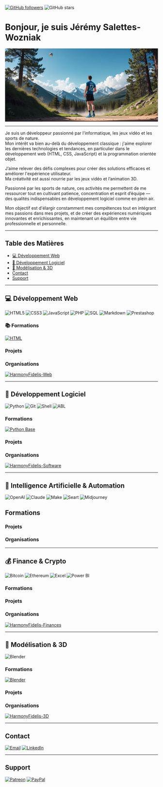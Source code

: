 [![GitHub followers](https://img.shields.io/github/followers/AlchTech?label=Follow&style=for-the-badge)](https://github.com/AlchTech)
![GitHub stars](https://img.shields.io/github/stars/AlchTech?style=for-the-badge)

# Bonjour, je suis Jérémy Salettes-Wozniak

<img src="./assets/images/sports.png" alt="Sports de nature" class="img-responsive" style="width: 100%; height: 15rem; display: block; object-fit: cover;">

---

Je suis un développeur passionné par l'informatique, les jeux vidéo et les sports de nature.  
Mon intérêt va bien au-delà du développement classique : j'aime explorer les dernières technologies et tendances, en particulier dans le développement web (HTML, CSS, JavaScript) et la programmation orientée objet.  

J’aime relever des défis complexes pour créer des solutions efficaces et améliorer l'expérience utilisateur.  
Ma créativité est aussi nourrie par les jeux vidéo et l’animation 3D.  

Passionné par les sports de nature, ces activités me permettent de me ressourcer tout en cultivant patience, concentration et esprit d’équipe — des qualités indispensables en développement logiciel comme en plein air.  

Mon objectif est d'élargir constamment mes compétences tout en intégrant mes passions dans mes projets, et de créer des expériences numériques innovantes et enrichissantes, en maintenant un équilibre entre vie professionnelle et personnelle.

---

## Table des Matières

- [💻 Développement Web](#-développement-web)
- [🧠 Développement Logiciel](#-développement-logiciel)
- [🧊 Modélisation & 3D](#-modélisation--3d)
- [Contact](#contact)
- [Support](#support)

---

## 💻 Développement Web

![HTML5](https://img.shields.io/badge/-HTML5-E34F26?style=for-the-badge&logo=html5&logoColor=white)
![CSS3](https://img.shields.io/badge/-CSS3-1572B6?style=for-the-badge&logo=css3)
![JavaScript](https://img.shields.io/badge/-JavaScript-F7DF1E?style=for-the-badge&logo=javascript&logoColor=black)
![PHP](https://img.shields.io/badge/-PHP-777BB4?style=for-the-badge&logo=php&logoColor=white)
![SQL](https://img.shields.io/badge/SQL-4479A1?style=for-the-badge&logo=sql&logoColor=white)
![Markdown](https://img.shields.io/badge/Markdown-000000?style=for-the-badge&logo=markdown&logoColor=white)
![Prestashop](https://img.shields.io/badge/-Prestashop-FF3366?style=for-the-badge&logo=prestashop&logoColor=white)

### 📚 Formations
[![HTML](https://github-readme-stats.vercel.app/api/pin/?username=AlchTech&repo=HTML)](https://github.com/AlchTech/HTML)

### Projets

### Organisations
[<img src="https://github.com/HarmonyFidelis-Web.png" width="200" alt="HarmonyFidelis-Web" />](https://github.com/HarmonyFidelis-Web)

---

## 🧠 Développement Logiciel

![Python](https://img.shields.io/badge/-Python-3776AB?style=for-the-badge&logo=python&logoColor=white)
![Git](https://img.shields.io/badge/-Git-F05032?style=for-the-badge&logo=git&logoColor=white)
![Shell](https://img.shields.io/badge/Shell-121011?style=for-the-badge&logo=gnu-bash&logoColor=white)
![ABL](https://img.shields.io/badge/-ABL-0078D7?style=for-the-badge&logo=progress&logoColor=white)

### Formations
[![Python Base](https://github-readme-stats.vercel.app/api/pin/?username=AlchTech&repo=Python-Intro)](https://github.com/AlchTech/Python-Intro)

### Projets

### Organisations
[<img src="https://github.com/HarmonyFidelis-Software.png" width="200" alt="HarmonyFidelis-Software" />](https://github.com/HarmonyFidelis-Software)

---

## 🤖 Intelligence Artificielle & Automation

![OpenAI](https://img.shields.io/badge/OpenAI-412991?style=for-the-badge&logo=openai&logoColor=white)
![Claude](https://img.shields.io/badge/Claude-3B82F6?style=for-the-badge&logo=anthropic&logoColor=white)
![Make](https://img.shields.io/badge/Make-FF6F61?style=for-the-badge&logo=make&logoColor=white)
![Seart](https://img.shields.io/badge/Seart-0099FF?style=for-the-badge&logo=artstation&logoColor=white)
![Midjourney](https://img.shields.io/badge/Midjourney-FF007A?style=for-the-badge&logo=midjourney&logoColor=white)

## Formations

### Projets

### Organisations

--- 

## 💰 Finance & Crypto

![Bitcoin](https://img.shields.io/badge/-Bitcoin-F7931A?style=for-the-badge&logo=bitcoin&logoColor=white)
![Ethereum](https://img.shields.io/badge/-Ethereum-3C3C3D?style=for-the-badge&logo=ethereum&logoColor=white)
![Excel](https://img.shields.io/badge/-Excel-217346?style=for-the-badge&logo=microsoft-excel&logoColor=white)
![Power BI](https://img.shields.io/badge/-Power%20BI-F2C811?style=for-the-badge&logo=powerbi&logoColor=black)

### Formations

### Projets

### Organisations
[<img src="https://github.com/HarmonyFidelis-Finances.png" width="200" alt="HarmonyFidelis-Finances" />](https://github.com/HarmonyFidelis-Finances)

---

## 🧊 Modélisation & 3D

![Blender](https://img.shields.io/badge/-Blender-F5792A?style=for-the-badge&logo=blender&logoColor=white)

### Formations
[![Blender](https://github-readme-stats.vercel.app/api/pin/?username=AlchTech&repo=Blender-Basics)](https://github.com/AlchTech/Blender)

### Projets

### Organisations
[<img src="https://github.com/HarmonyFidelis-3D.png" width="200" alt="HarmonyFidelis-3D" />](https://github.com/HarmonyFidelis-3D)

---

## Contact

[![Email](https://img.shields.io/badge/Email-D%C3%A9marrer%20un%20email-red?style=for-the-badge&logo=gmail&logoColor=white)](mailto:harmonyfidelis@email.com)
[![LinkedIn](https://img.shields.io/badge/LinkedIn-Connect-blue?style=for-the-badge&logo=linkedin&logoColor=white)](https://www.linkedin.com/in/jérémy-saletteswozniak/)

---

## Support

[![Patreon](https://img.shields.io/badge/Patreon-Support-orange?style=for-the-badge&logo=patreon&logoColor=white)](https://www.patreon.com/preview/campaign?u=69467720&fan_landing=true&view_as=public)
[![PayPal](https://img.shields.io/badge/PayPal-Donate-blue?style=for-the-badge&logo=paypal&logoColor=white)](https://www.paypal.com/donate/?hosted_button_id=LCNUQKQAJL5VS)
